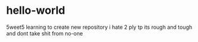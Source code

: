 # hello-world
5weet5 learning to create new repository
i hate 2 ply tp its rough and tough and dont take shit from no-one
